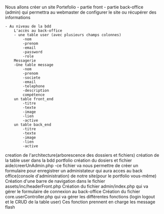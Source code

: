 Nous allons créer un site Portefolio
    - partie front
    - partie back-office (admin) qui permettra au webmaster de configurer le site ou récupérer des informations



    - Au niveau de la bdd
        L'accès au back-office
        - une table user (avec plusieurs champs colonnes)
            -nom
            -prenom
            -email
            -password
            -role
        Messagerie
        -Une table message
            -nom
            -prenom
            -societe
            -email
            -telephone
            -description
            compétence
        un table front_end
            -titre
            -texte
            -image
            -lien
            -active
        un table back_end
            -titre
            -texte
            -image
            -lien
            -active


creation de l'architecture(arborescence des dossiers et fichiers)
création de la table user dans la bdd portfolio
création du dosiers et fichier aide/creerUnAdmin.php
    -ce fichier va nous permettre de créer un formulaire pour enregistrer un administateur qui aura
     acces au back office(console d'administration) de notre site(pour le portfolio vous-même)
Création d'une barre de navigation dans le fichier assets/inc/headerFront.php
Création du fichier admin/index.php qui va gérer le formulaire de connexion au back-office
Création du fichier core.userController.php qui va gérer les différentes fonctions (login logout et le CRUD de la table user)
Ces fonction prennent en charge les message flash
            